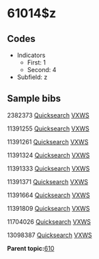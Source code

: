 # 61014$z

## Codes

-   Indicators
    -   First: 1
    -   Second: 4
-   Subfield: z

## Sample bibs

2382373 [Quicksearch](https://search.library.yale.edu/catalog/2382373) [VXWS](http://prodorbis.library.yale.edu:7014/vxws/GetHoldingsService?bibId=2382373)

11391255 [Quicksearch](https://search.library.yale.edu/catalog/11391255) [VXWS](http://prodorbis.library.yale.edu:7014/vxws/GetHoldingsService?bibId=11391255)

11391261 [Quicksearch](https://search.library.yale.edu/catalog/11391261) [VXWS](http://prodorbis.library.yale.edu:7014/vxws/GetHoldingsService?bibId=11391261)

11391324 [Quicksearch](https://search.library.yale.edu/catalog/11391324) [VXWS](http://prodorbis.library.yale.edu:7014/vxws/GetHoldingsService?bibId=11391324)

11391333 [Quicksearch](https://search.library.yale.edu/catalog/11391333) [VXWS](http://prodorbis.library.yale.edu:7014/vxws/GetHoldingsService?bibId=11391333)

11391371 [Quicksearch](https://search.library.yale.edu/catalog/11391371) [VXWS](http://prodorbis.library.yale.edu:7014/vxws/GetHoldingsService?bibId=11391371)

11391664 [Quicksearch](https://search.library.yale.edu/catalog/11391664) [VXWS](http://prodorbis.library.yale.edu:7014/vxws/GetHoldingsService?bibId=11391664)

11391809 [Quicksearch](https://search.library.yale.edu/catalog/11391809) [VXWS](http://prodorbis.library.yale.edu:7014/vxws/GetHoldingsService?bibId=11391809)

11704026 [Quicksearch](https://search.library.yale.edu/catalog/11704026) [VXWS](http://prodorbis.library.yale.edu:7014/vxws/GetHoldingsService?bibId=11704026)

13098387 [Quicksearch](https://search.library.yale.edu/catalog/13098387) [VXWS](http://prodorbis.library.yale.edu:7014/vxws/GetHoldingsService?bibId=13098387)

**Parent topic:**[610](../../tags/610/610.md)

